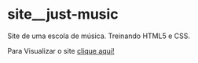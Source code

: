 # site__just-music
Site de uma escola de música. Treinando HTML5 e CSS.

Para Visualizar o site <a href="https://duda-martins.github.io/site__just-music/">clique aqui!</a>
